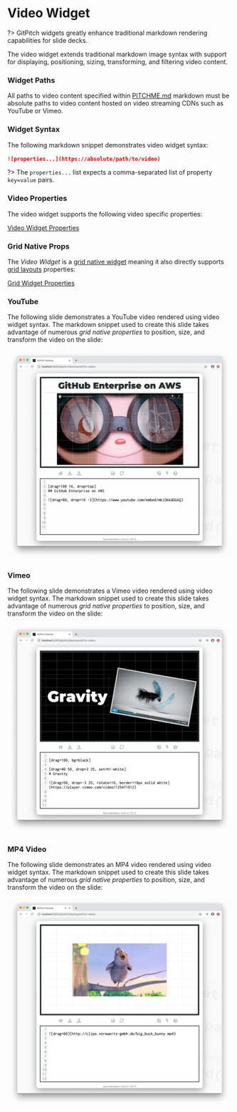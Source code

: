 # Video Widget

?> GitPitch widgets greatly enhance traditional markdown rendering capabilities for slide decks.

The video widget extends traditional markdown image syntax with support for displaying, positioning, sizing, transforming, and filtering video content.

### Widget Paths

All paths to video content specified within [PITCHME.md](/conventions/pitchme-md.md) markdown must be absolute paths to video content hosted on video streaming CDNs such as YouTube or Vimeo. 

### Widget Syntax

The following markdown snippet demonstrates video widget syntax:

```markdown
![properties...](https://absolute/path/to/video)
```

?> The `properties...` list expects a comma-separated list of property `key=value` pairs.

### Video Properties

The video widget supports the following video specific properties:

[Video Widget Properties](../_snippets/video-widget-properties.md ':include')

### Grid Native Props

The *Video Widget* is a [grid native widget](/grid-layouts/native-widgets.md) meaning it also directly supports [grid layouts](/grid-layouts/) properties:

[Grid Widget Properties](../_snippets/grid-widget-properties.md ':include')

### YouTube

The following slide demonstrates a YouTube video rendered using video widget syntax. The markdown snippet used to create this slide takes advantage of numerous *grid native properties* to position, size, and transform the video on the slide:

![Sample slide demonstrating video widget for YouTube](../_images/gitpitch-videos-youtube.png)

### Vimeo

The following slide demonstrates a Vimeo video rendered using video widget syntax. The markdown snippet used to create this slide takes advantage of numerous *grid native properties* to position, size, and transform the video on the slide:

![Sample slide demonstrating video widget for Vimeo](../_images/gitpitch-videos-vimeo.png)

### MP4 Video

The following slide demonstrates an MP4 video rendered using video widget syntax. The markdown snippet used to create this slide takes advantage of numerous *grid native properties* to position, size, and transform the video on the slide:

![Sample slide demonstrating video widget for MP4](../_images/gitpitch-videos-mp4.png)

